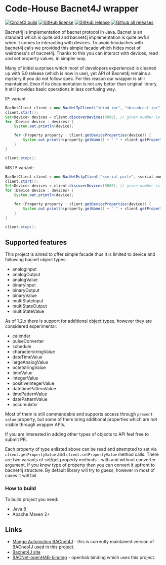 # Code-House Bacnet4J wrapper

[![CircleCI build](https://circleci.com/gh/Code-House/bacnet4j-wrapper/tree/1.2.x.svg?style=svg)](https://circleci.com/gh/Code-House/bacnet4j-wrapper/tree/1.2.x)
[![GitHub license](https://img.shields.io/github/license/Code-House/bacnet4j-wrapper.svg)](https://github.com/Code-House/bacnet4j-wrapper/blob/master/LICENSE)
[![GitHub release](https://img.shields.io/github/release/Code-House/bacnet4j-wrapper.svg)](https://GitHub.com/Code-House/bacnet4j-wrapper/releases/)
[![Github all releases](https://img.shields.io/github/downloads/Code-House/bacnet4j-wrapper/total.svg)](https://GitHub.com/Code-House/bacnet4j-wrapper/releases/)

Bacnet4j is implementation of bacnet protocol in Java. Bacnet is an standard which is quite old and bacnet4j implementation
is quite awful when it comes to interacting with devices. To avoid headaches with bacnet4j calls we provided this simple
facade which hides most of weirdness's of bacnet4j. Thanks to this you can interact with devices, read and set property values,
in simpler way.

Many of initial surprises which most of developers experienced is cleaned up with 5.0 release (which is now in use), yet
API of Bacnet4j remains a mystery if you do not follow spec.
For this reason our wrapper is still maintained. Even if its documentation is not any better than original library, it still
provides basic operations in less confusing way. 

IP: variant
```java
BacNetClient client = new BacNetIpClient("<bind ip>", "<broadcast ip>", <client device id>);
client.start();
Set<Device> devices = client.discoverDevices(5000); // given number is timeout in millis
for (Device device : devices) {
    System.out.println(device);

    for (Property property : client.getDeviceProperties(device)) {
        System.out.println(property.getName() + " " + client.getPropertyValue(property));
    }
}

client.stop();
```

MSTP variant:
```java
BacNetClient client = new BacNetMstpClient("<serial port>", <serial node id>, <client device id>);
client.start();
Set<Device> devices = client.discoverDevices(5000); // given number is timeout in millis
for (Device device : devices) {
    System.out.println(device);

    for (Property property : client.getDeviceProperties(device)) {
        System.out.println(property.getName() + " " + client.getPropertyValue(property));
    }
}

client.stop();
```


## Supported features

This project is aimed to offer simple facade thus it is limited to device and following bacnet object types:

* analogInput
* analogOutput
* analogValue
* binaryInput
* binaryOutput
* binaryValue
* multiStateInput
* multiStateOutput
* multiStateValue

As of 1.2.x there is support for additional object types, however they are considered experimental:

* calendar
* pulseConverter
* schedule
* characterstringValue
* dateTimeValue
* largeAnalogValue
* octetstringValue
* timeValue
* integerValue
* positiveIntegerValue
* datetimePatternValue
* timePatternValue
* datePatternValue
* accumulator

Most of them is still commendable and supports access through `present value` property, but some of them bring additional properties
which are not visible through wrapper APIs.

If you are interested in adding other types of objects to API feel free to submit PR.

Each property of type enlisted above can be read and attempted to set via `client.getPropertyValue` and `client.setPropertyValue` method calls.
There are two variants of set/get property methods - with and without converter argument.
If you know type of property then you can convert it upfront to bacnet4j structure.
By default library will try to guess, however in most of cases it will fail.

### How to build

To build project you need:
* Java 8
* Apache Maven 2+

## Links

* [Mango Automation BACnet4J](https://github.com/MangoAutomation/BACnet4J) - this is currently maintained version of BACnet4J used in this project.
* [Bacnet4J site](http://bacnet.sourceforge.net)
* [BACNet-openHAB-binding](https://github.com/openhab/org.openhab.binding.bacnet) - openhab binding which uses this project.
